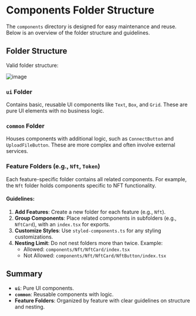 # Components Folder Structure

The `components` directory is designed for easy maintenance and reuse. Below is an overview of the folder structure and guidelines.

## Folder Structure

Valid folder structure:

![image](https://github.com/user-attachments/assets/73391ec7-e8d0-4f07-92d5-d348f187a027)

### `ui` Folder
Contains basic, reusable UI components like `Text`, `Box`, and `Grid`. These are pure UI elements with no business logic.

### `common` Folder
Houses components with additional logic, such as `ConnectButton` and `UploadFileButton`. These are more complex and often involve external services.

### Feature Folders (e.g., `Nft`, `Token`)
Each feature-specific folder contains all related components. For example, the `Nft` folder holds components specific to NFT functionality.

#### Guidelines:
1. **Add Features**: Create a new folder for each feature (e.g., `Nft`).
2. **Group Components**: Place related components in subfolders (e.g., `NftCard`), with an `index.tsx` for exports.
3. **Customize Styles**: Use `styled-components.ts` for any styling customizations.
4. **Nesting Limit**: Do not nest folders more than twice. Example:
   - Allowed: `components/Nft/NftCard/index.tsx`
   - Not Allowed: `components/Nft/NftCard/NftButton/index.tsx`

## Summary
- **`ui`**: Pure UI components.
- **`common`**: Reusable components with logic.
- **Feature Folders**: Organized by feature with clear guidelines on structure and nesting.


